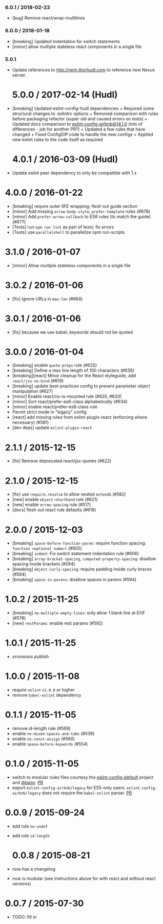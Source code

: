 ### 6.0.1 / 2018-02-23

* [bug] Remove react/wrap-multilines

### 6.0.0 / 2018-01-18

* [breaking] Updated indentation for switch statements
* [minor] allow multiple stateless react components in a single file

### 5.0.1

* Update references to http://npm.thorhudl.com to reference new Nexus server.

  # 5.0.0 / 2017-02-14 (Hudl)

* [breaking] Updated eslint-config-hudl dependencies + Required some structural changes to .eslintrc options + Removed comparison with rules before packaging refactor (super old and caused errors on tests) + Updated docs comparison to eslint-config-airbnb@14.1.0 (lots of differences - job for another PR?) + Updated a few rules that have changed + Fixed ConfigDiff code to handle the new configs + Applied new eslint rules to the code itself as required

  # 4.0.1 / 2016-03-09 (Hudl)

* Update eslint peer dependency to only be compatible with 1.x

# 4.0.0 / 2016-01-22

* [breaking] require outer IIFE wrapping; flesh out guide section
* [minor] Add missing `arrow-body-style`, `prefer-template` rules (#678)
* [minor] Add `prefer-arrow-callback` to ES6 rules (to match the guide) (#677)
* [Tests] run `npm run lint` as part of tests; fix errors
* [Tests] use `parallelshell` to parallelize npm run-scripts

# 3.1.0 / 2016-01-07

* [minor] Allow multiple stateless components in a single file

# 3.0.2 / 2016-01-06

* [fix] Ignore URLs in `max-len` (#664)

# 3.0.1 / 2016-01-06

* [fix] because we use babel, keywords should not be quoted

# 3.0.0 / 2016-01-04

* [breaking] enable `quote-props` rule (#632)
* [breaking] Define a max line length of 100 characters (#639)
* [breaking][react] Minor cleanup for the React styleguide, add `react/jsx-no-bind` (#619)
* [breaking] update best-practices config to prevent parameter object manipulation (#627)
* [minor] Enable react/no-is-mounted rule (#635, #633)
* [minor] Sort react/prefer-es6-class alphabetically (#634)
* [minor] enable react/prefer-es6-class rule
* Permit strict mode in "legacy" config
* [react] add missing rules from eslint-plugin-react (enforcing where necessary) (#581)
* [dev deps] update `eslint-plugin-react`

# 2.1.1 / 2015-12-15

* [fix] Remove deprecated react/jsx-quotes (#622)

# 2.1.0 / 2015-12-15

* [fix] use `require.resolve` to allow nested `extend`s (#582)
* [new] enable `object-shorthand` rule (#621)
* [new] enable `arrow-spacing` rule (#517)
* [docs] flesh out react rule defaults (#618)

# 2.0.0 / 2015-12-03

* [breaking] `space-before-function-paren`: require function spacing: `function <optional name>(` (#605)
* [breaking] `indent`: Fix switch statement indentation rule (#606)
* [breaking] `array-bracket-spacing`, `computed-property-spacing`: disallow spacing inside brackets (#594)
* [breaking] `object-curly-spacing`: require padding inside curly braces (#594)
* [breaking] `space-in-parens`: disallow spaces in parens (#594)

# 1.0.2 / 2015-11-25

* [breaking] `no-multiple-empty-lines`: only allow 1 blank line at EOF (#578)
* [new] `restParams`: enable rest params (#592)

# 1.0.1 / 2015-11-25

* _erroneous publish_

# 1.0.0 / 2015-11-08

* require `eslint` `v1.0.0` or higher
* remove `babel-eslint` dependency

# 0.1.1 / 2015-11-05

* remove id-length rule (#569)
* enable `no-mixed-spaces-and-tabs` (#539)
* enable `no-const-assign` (#560)
* enable `space-before-keywords` (#554)

# 0.1.0 / 2015-11-05

* switch to modular rules files courtesy the [eslint-config-default][ecd] project and [@taion][taion]. [PR][pr-modular]
* export `eslint-config-airbnb/legacy` for ES5-only users. `eslint-config-airbnb/legacy` does not require the `babel-eslint` parser. [PR][pr-legacy]

# 0.0.9 / 2015-09-24

* add rule `no-undef`
* add rule `id-length`

  # 0.0.8 / 2015-08-21

* now has a changelog
* now is modular (see instructions above for with react and without react versions)

# 0.0.7 / 2015-07-30

* TODO: fill in

[ecd]: https://github.com/walmartlabs/eslint-config-defaults
[taion]: https://github.com/taion
[pr-modular]: https://github.com/airbnb/javascript/pull/526
[pr-legacy]: https://github.com/airbnb/javascript/pull/527

